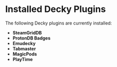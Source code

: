 # Installed Decky Plugins

The following Decky plugins are currently installed:

- **SteamGridDB**
- **ProtonDB Badges**
- **Emudecky**
- **Tabmaster**
- **MagicPods**
- **PlayTime**
